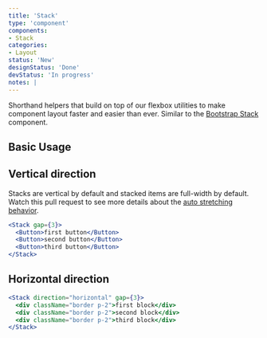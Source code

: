 ```yaml
---
title: 'Stack'
type: 'component'
components:
- Stack
categories:
- Layout
status: 'New'
designStatus: 'Done'
devStatus: 'In progress'
notes: |
---
```


Shorthand helpers that build on top of our flexbox utilities to make component layout faster and easier than ever. Similar to the [Bootstrap Stack](https://react-bootstrap.github.io/docs/layout/stack/) component.

## Basic Usage

## Vertical direction

Stacks are vertical by default and stacked items are full-width by default. Watch this pull request to see more details about the [auto stretching behavior](https://github.com/openedx/paragon/pull/1188).

```jsx live
<Stack gap={3}>
  <Button>first button</Button>
  <Button>second button</Button>
  <Button>third button</Button>
</Stack>
```

## Horizontal direction

```jsx live
<Stack direction="horizontal" gap={3}>
  <div className="border p-2">first block</div>
  <div className="border p-2">second block</div>
  <div className="border p-2">third block</div>
</Stack>
```
